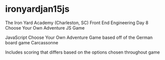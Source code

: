 # ironyardjan15js
The Iron Yard Academy (Charleston, SC) Front End Engineering Day 8 Choose Your Own Adventure JS Game

JavaScript Choose Your Own Adventure Game based off of the German board game Carcassonne

Includes scoring that differs based on the options chosen throughout game
